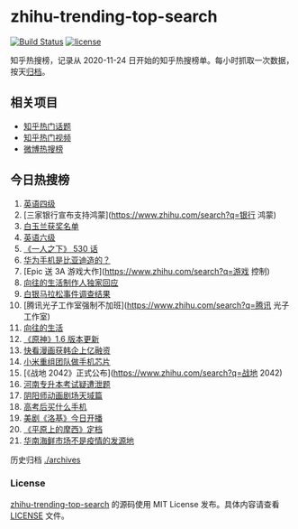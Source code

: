 # zhihu-trending-top-search

[![Build Status](https://github.com/justjavac/zhihu-trending-top-search/workflows/ci/badge.svg?branch=main)](https://github.com/justjavac/zhihu-trending-top-search/actions)
[![license](https://img.shields.io/github/license/justjavac/zhihu-trending-top-search)](https://github.com/justjavac/zhihu-trending-top-search/blob/main/LICENSE)

知乎热搜榜，记录从 2020-11-24 日开始的知乎热搜榜单。每小时抓取一次数据，按天[归档](./archives)。

## 相关项目

- [知乎热门话题](https://github.com/justjavac/zhihu-trending-hot-questions)
- [知乎热门视频](https://github.com/justjavac/zhihu-trending-hot-video)
- [微博热搜榜](https://github.com/justjavac/weibo-trending-hot-search)

## 今日热搜榜

<!-- BEGIN -->
<!-- 最后更新时间 Fri Jun 11 2021 21:18:25 GMT+0800 (China Standard Time) -->

1. [英语四级](https://www.zhihu.com/search?q=英语四级)
2. [三家银行宣布支持鸿蒙](https://www.zhihu.com/search?q=银行 鸿蒙)
3. [白玉兰获奖名单](https://www.zhihu.com/search?q=白玉兰)
4. [英语六级](https://www.zhihu.com/search?q=英语六级)
5. [《一人之下》 530 话](https://www.zhihu.com/search?q=一人之下)
6. [华为手机是比亚迪造的？](https://www.zhihu.com/search?q=华为手机)
7. [Epic 送 3A 游戏大作](https://www.zhihu.com/search?q=游戏 控制)
8. [向往的生活制作人独家回应](https://www.zhihu.com/search?q=向往的生活)
9. [白银马拉松事件调查结果](https://www.zhihu.com/search?q=甘肃白银马拉松)
10. [腾讯光子工作室强制不加班](https://www.zhihu.com/search?q=腾讯 光子工作室)
11. [向往的生活](https://www.zhihu.com/search?q=向往的生活)
12. [《原神》1.6 版本更新](https://www.zhihu.com/search?q=原神)
13. [快看漫画获韩企上亿融资](https://www.zhihu.com/search?q=快看漫画)
14. [小米重组团队做手机芯片](https://www.zhihu.com/search?q=小米公司)
15. [《战地 2042》正式公布](https://www.zhihu.com/search?q=战地 2042)
16. [河南专升本考试疑遭泄题](https://www.zhihu.com/search?q=河南专升本)
17. [阴阳师动画剧场天域篇](https://www.zhihu.com/search?q=阴阳师)
18. [高考后买什么手机](https://www.zhihu.com/search?q=高考后手机)
19. [美剧《洛基》今日开播](https://www.zhihu.com/search?q=洛基)
20. [《平原上的摩西》定档](https://www.zhihu.com/search?q=平原上的摩西)
21. [华南海鲜市场不是疫情的发源地](https://www.zhihu.com/search?q=华南海鲜市场)

<!-- END -->

历史归档 [./archives](./archives)

### License

[zhihu-trending-top-search](https://github.com/justjavac/zhihu-trending-top-search)
的源码使用 MIT License 发布。具体内容请查看 [LICENSE](./LICENSE) 文件。
